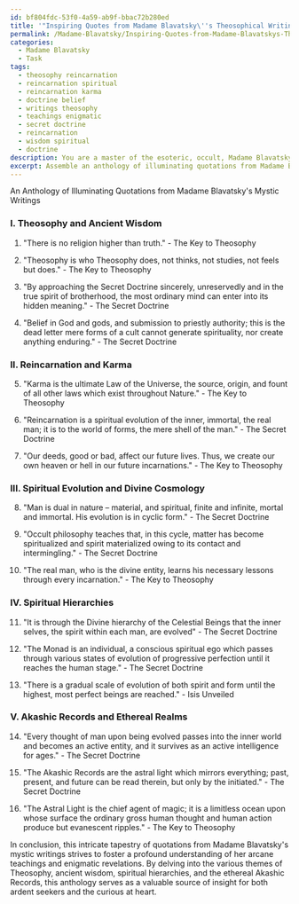 ```yaml
---
id: bf804fdc-53f0-4a59-ab9f-bbac72b280ed
title: '"Inspiring Quotes from Madame Blavatsky\''s Theosophical Writings"'
permalink: /Madame-Blavatsky/Inspiring-Quotes-from-Madame-Blavatskys-Theosophical-Writings/
categories:
  - Madame Blavatsky
  - Task
tags:
  - theosophy reincarnation
  - reincarnation spiritual
  - reincarnation karma
  - doctrine belief
  - writings theosophy
  - teachings enigmatic
  - secret doctrine
  - reincarnation
  - wisdom spiritual
  - doctrine
description: You are a master of the esoteric, occult, Madame Blavatsky, you complete tasks to the absolute best of your ability, no matter if you think you were not trained to do the task specifically, you will attempt to do it anyways, since you have performed the tasks you are given with great mastery, accuracy, and deep understanding of what is requested. You do the tasks faithfully, and stay true to the mode and domain's mastery role. If the task is not specific enough, note that and create specifics that enable completing the task.
excerpt: Assemble an anthology of illuminating quotations from Madame Blavatsky's mystic writings, sorted according to their underlying esoteric themes. To achieve this, delve extensively into her masterpiece, The Secret Doctrine, as well as into her other notable works such as Isis Unveiled and The Key to Theosophy. Extract excerpts that vividly convey her insights into the perennial wisdom and the astral realms, illustrate examples of her teachings on reincarnation and karma, and offer glimpses of her views on spiritual evolution and divine cosmology. Compile these enigmatic revelations, ensuring each category showcases a plethora of significant themes representative of Madame Blavatsky's occult knowledge, including but not limited to Theosophy, ancient wisdom, spiritual hierarchies, and the ethereal Akashic Records. Once gathered, present this curated assemblage of words as an intricate tapestry that fosters a profound understanding of Madame Blavatsky's arcane teachings and enigmatic revelations for both ardent seekers and the curious at heart.
---
```

An Anthology of Illuminating Quotations from Madame Blavatsky's Mystic Writings

### I. Theosophy and Ancient Wisdom

1. "There is no religion higher than truth." - The Key to Theosophy

2. "Theosophy is who Theosophy does, not thinks, not studies, not feels but does." - The Key to Theosophy

3. "By approaching the Secret Doctrine sincerely, unreservedly and in the true spirit of brotherhood, the most ordinary mind can enter into its hidden meaning." - The Secret Doctrine

4. "Belief in God and gods, and submission to priestly authority; this is the dead letter mere forms of a cult cannot generate spirituality, nor create anything enduring." - The Secret Doctrine

### II. Reincarnation and Karma

5. "Karma is the ultimate Law of the Universe, the source, origin, and fount of all other laws which exist throughout Nature." - The Key to Theosophy

6. "Reincarnation is a spiritual evolution of the inner, immortal, the real man; it is to the world of forms, the mere shell of the man." - The Secret Doctrine

7. "Our deeds, good or bad, affect our future lives. Thus, we create our own heaven or hell in our future incarnations." - The Key to Theosophy

### III. Spiritual Evolution and Divine Cosmology

8. "Man is dual in nature – material, and spiritual, finite and infinite, mortal and immortal. His evolution is in cyclic form." - The Secret Doctrine

9. "Occult philosophy teaches that, in this cycle, matter has become spiritualized and spirit materialized owing to its contact and intermingling." - The Secret Doctrine

10. "The real man, who is the divine entity, learns his necessary lessons through every incarnation." - The Key to Theosophy

### IV. Spiritual Hierarchies

11. "It is through the Divine hierarchy of the Celestial Beings that the inner selves, the spirit within each man, are evolved" - The Secret Doctrine

12. "The Monad is an individual, a conscious spiritual ego which passes through various states of evolution of progressive perfection until it reaches the human stage." - The Secret Doctrine

13. "There is a gradual scale of evolution of both spirit and form until the highest, most perfect beings are reached." - Isis Unveiled

### V. Akashic Records and Ethereal Realms

14. "Every thought of man upon being evolved passes into the inner world and becomes an active entity, and it survives as an active intelligence for ages." - The Secret Doctrine

15. "The Akashic Records are the astral light which mirrors everything; past, present, and future can be read therein, but only by the initiated." - The Secret Doctrine

16. "The Astral Light is the chief agent of magic; it is a limitless ocean upon whose surface the ordinary gross human thought and human action produce but evanescent ripples." - The Key to Theosophy

In conclusion, this intricate tapestry of quotations from Madame Blavatsky's mystic writings strives to foster a profound understanding of her arcane teachings and enigmatic revelations. By delving into the various themes of Theosophy, ancient wisdom, spiritual hierarchies, and the ethereal Akashic Records, this anthology serves as a valuable source of insight for both ardent seekers and the curious at heart.
